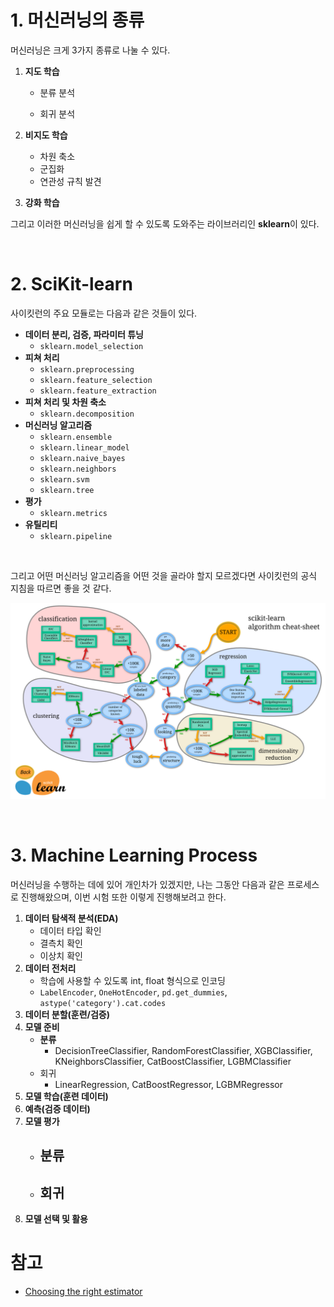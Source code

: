 # 1. 머신러닝의 종류

머신러닝은 크게 3가지 종류로 나눌 수 있다.

1. **지도 학습**

   - 분류 분석

   - 회귀 분석

2. **비지도 학습**

   - 차원 축소
   - 군집화
   - 연관성 규칙 발견

3. **강화 학습**

그리고 이러한 머신러닝을 쉽게 할 수 있도록 도와주는 라이브러리인 **sklearn**이 있다.

<br>

# 2. SciKit-learn

사이킷런의 주요 모듈로는 다음과 같은 것들이 있다.

- **데이터 분리, 검증, 파라미터 튜닝**
  - `sklearn.model_selection`
- **피쳐 처리**
  - `sklearn.preprocessing`
  - `sklearn.feature_selection`
  - `sklearn.feature_extraction`
- **피쳐 처리 및 차원 축소**
  - `sklearn.decomposition`
- **머신러닝 알고리즘**
  - `sklearn.ensemble`
  - `sklearn.linear_model`
  - `sklearn.naive_bayes`
  - `sklearn.neighbors`
  - `sklearn.svm`
  - `sklearn.tree`
- **평가**
  - `sklearn.metrics`
- **유틸리티**
  - `sklearn.pipeline`

<br>

그리고 어떤 머신러닝 알고리즘을 어떤 것을 골라야 할지 모르겠다면 사이킷런의 공식 지침을 따르면 좋을 것 같다.



![Move mouse over image](01_machine_learning_strategy/ml_map.png)

<br>

# 3. Machine Learning Process

머신러닝을 수행하는 데에 있어 개인차가 있겠지만, 나는 그동안 다음과 같은 프로세스로 진행해왔으며, 이번 시험 또한 이렇게 진행해보려고 한다.

1. **데이터 탐색적 분석(EDA)**
   - 데이터 타입 확인
   - 결측치 확인
   - 이상치 확인
2. **데이터 전처리**
   - 학습에 사용할 수 있도록 int, float 형식으로 인코딩
   - `LabelEncoder`, `OneHotEncoder`, `pd.get_dummies`, `astype('category').cat.codes`
3. **데이터 분할(훈련/검증)**
4. **모델 준비**
   - **분류**
     - DecisionTreeClassifier, RandomForestClassifier, XGBClassifier, KNeighborsClassifier,  CatBoostClassifier, LGBMClassifier
   - 회귀
     - LinearRegression, CatBoostRegressor, LGBMRegressor
5. **모델 학습(훈련 데이터)**
6. **예측(검증 데이터)**
7. **모델 평가**
   - 분류
     - 
   - 회귀
     - 
8. **모델 선택 및 활용**



# 참고

- [Choosing the right estimator](https://scikit-learn.org/stable/tutorial/machine_learning_map/index.html)